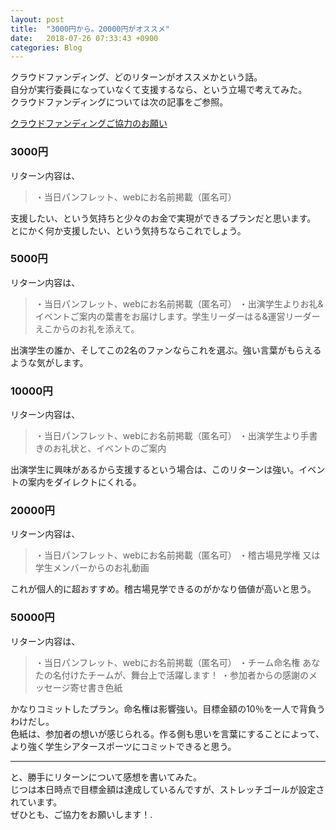 ```yaml
---
layout: post
title:  "3000円から。20000円がオススメ"
date:   2018-07-26 07:33:43 +0900
categories: Blog
---
```


クラウドファンディング、どのリターンがオススメかという話。  
自分が実行委員になっていなくて支援するなら、という立場で考えてみた。  
クラウドファンディングについては次の記事をご参照。  

[クラウドファンディングご協力のお願い](https://naoshigenakanoyaze.github.io/blog/2018/06/15/CloudFunding/)　

### 3000円
リターン内容は、
> ・当日パンフレット、webにお名前掲載（匿名可）

支援したい、という気持ちと少々のお金で実現ができるプランだと思います。  
とにかく何か支援したい、という気持ちならこれでしょう。
  

### 5000円
リターン内容は、
> ・当日パンフレット、webにお名前掲載（匿名可）
> ・出演学生よりお礼&イベントご案内の葉書をお届けします。学生リーダーはる&運営リーダーえこからのお礼を添えて。

出演学生の誰か、そしてこの2名のファンならこれを選ぶ。強い言葉がもらえるような気がします。


### 10000円
リターン内容は、
> ・当日パンフレット、webにお名前掲載（匿名可）
> ・出演学生より手書きのお礼状と、イベントのご案内

出演学生に興味があるから支援するという場合は、このリターンは強い。イベントの案内をダイレクトにくれる。


### 20000円
リターン内容は、
> ・当日パンフレット、webにお名前掲載（匿名可）
> ・稽古場見学権 又は 学生メンバーからのお礼動画

これが個人的に超おすすめ。稽古場見学できるのがかなり価値が高いと思う。


### 50000円
リターン内容は、
> ・当日パンフレット、webにお名前掲載（匿名可）
> ・チーム命名権 あなたの名付けたチームが、舞台上で活躍します！
> ・参加者からの感謝のメッセージ寄せ書き色紙

かなりコミットしたプラン。命名権は影響強い。目標金額の10％を一人で背負うわけだし。  
色紙は、参加者の想いが感じられる。作る側も思いを言葉にすることによって、より強く学生シアタースポーツにコミットできると思う。


***
と、勝手にリターンについて感想を書いてみた。  
じつは本日時点で目標金額は達成しているんですが、ストレッチゴールが設定されています。  
ぜひとも、ご協力をお願いします！. 

